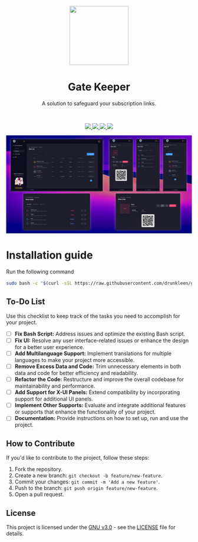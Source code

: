 <p align="center">
  <a href="https://github.com/drunkleen/gatekeeper/" target="_blank" rel="noopener noreferrer">
    <picture>
      <img width="160" height="160" src="https://raw.githubusercontent.com/drunkleen/gatekeeper/master/static/panel/media/logos/Logo.png">
    </picture>
  </a>
</p>

<h1 align="center"/>Gate Keeper</h1>

<p align="center">
    A solution to safeguard your subscription links.
</p>

<br/>
<p align="center">
    <a href="https://github.com/drunkleen/gatekeeper/blob/master/LICENSE">
        <img src="https://img.shields.io/github/license/drunkleen/gatekeeper?style=flat-square" />
    </a>
    <a href="https://www.youtube.com/@drunkleen/" target="_blank">
        <img src="https://img.shields.io/badge/youtube-channel-crimson?style=flat-square&logo=youtube" />
    </a>
    <a href="https://twitter.com/DrunkLeen">
        <img src="https://img.shields.io/badge/twitter-page-blue?style=flat-square&logo=x" />
    </a>
    <a href="#">
        <img src="https://img.shields.io/github/stars/drunkleen/gatekeeper?style=social" />
    </a>
</p>

<p align="center">
  <a href="https://github.com/drunkleen/gatekeeper/" target="_blank" rel="noopener noreferrer" >
    <img src="./static/panel/media/logos/showcase.png" alt="Showcase screenshots" width="600" height="auto">
  </a>
</p>

# Installation guide

Run the following command
```bash
sudo bash -c "$(curl -sSL https://raw.githubusercontent.com/drunkleen/gatekeeper/master/install_script.sh)" @ install
```

## To-Do List

Use this checklist to keep track of the tasks you need to accomplish for your project.

- [ ] **Fix Bash Script:** Address issues and optimize the existing Bash script.
- [ ] **Fix UI:** Resolve any user interface-related issues or enhance the design for a better user experience.
- [ ] **Add Multilanguage Support:** Implement translations for multiple languages to make your project more accessible.
- [ ] **Remove Excess Data and Code:** Trim unnecessary elements in both data and code for better efficiency and readability.
- [ ] **Refactor the Code:** Restructure and improve the overall codebase for maintainability and performance.
- [ ] **Add Support for X-UI Panels:** Extend compatibility by incorporating support for additional UI panels.
- [ ] **Implement Other Supports:** Evaluate and integrate additional features or supports that enhance the functionality of your project.
- [ ] **Documentation:** Provide instructions on how to set up, run and use the project.

## How to Contribute

If you'd like to contribute to the project, follow these steps:

1. Fork the repository.
2. Create a new branch: `git checkout -b feature/new-feature`.
3. Commit your changes: `git commit -m 'Add a new feature'`.
4. Push to the branch: `git push origin feature/new-feature`.
5. Open a pull request.

## License

This project is licensed under the [GNU v3.0](./LICENSE) - see the [LICENSE](./LICENSE) file for details.















